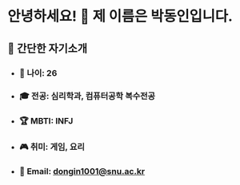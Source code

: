 # 안녕하세요! 👋 제 이름은 박동인입니다.

## 📝 간단한 자기소개
* ### 🎂 나이: 26
* ### 🎓 전공: 심리학과, 컴퓨터공학 복수전공
* ### 🏆 MBTI: INFJ
* ### 🎮 취미: 게임, 요리
* ### 📧 Email: dongin1001@snu.ac.kr